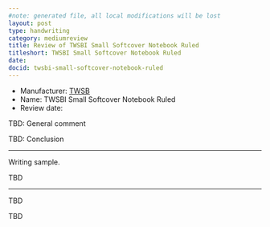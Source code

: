 ```yaml
---
#note: generated file, all local modifications will be lost
layout: post
type: handwriting
category: mediumreview
title: Review of TWSBI Small Softcover Notebook Ruled
titleshort: TWSBI Small Softcover Notebook Ruled
date: 
docid: twsbi-small-softcover-notebook-ruled
---
```


* Manufacturer: [TWSB](/a/b/c/twsb.html)
* Name: TWSBI Small Softcover Notebook Ruled
* Review date: 

TBD: General comment

TBD: Conclusion

---
Writing sample.

TBD

---
TBD

TBD

